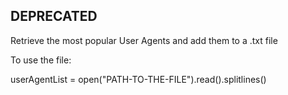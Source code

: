 ## DEPRECATED  
Retrieve the most popular User Agents and add them to a .txt file

To use the file:

userAgentList = open("PATH-TO-THE-FILE").read().splitlines()
